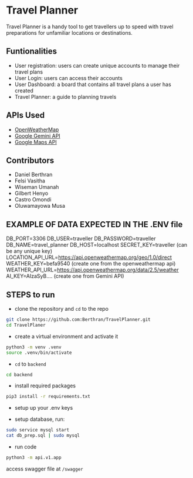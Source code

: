 # Travel Planner

Travel Planner is a handy tool to get travellers up to speed with travel preparations for unfamiliar locations or destinations.

## Funtionalities
- User registration: users can create unique accounts to manage their travel plans
- User Login: users can access their accounts
- User Dashboard: a board that contains all travel plans a user has created
- Travel Planner: a guide to planning travels

## APIs Used
  - [OpenWeatherMap](https://openweathermap.org/)
  - [Google Gemini API](https://ai.google.dev/)
  - [Google Maps API](https://developers.google.com/maps/documentation)
 
  ## Contributors
  - Daniel Berthran
  - Felsi Vasitha
  - Wiseman Umanah
  - Gilbert Henyo
  - Castro Omondi
  - Oluwamayowa Musa


## EXAMPLE OF DATA EXPECTED IN THE .ENV file

DB_PORT=3306
DB_USER=traveller
DB_PASSWORD=traveller
DB_NAME=travel_planner
DB_HOST=localhost
SECRET_KEY=traveller (can be any unique key)
LOCATION_API_URL=https://api.openweathermap.org/geo/1.0/direct
WEATHER_KEY=befa9540 (create one from the openweathermap api)
WEATHER_API_URL=https://api.openweathermap.org/data/2.5/weather
AI_KEY=AIzaSyB.... (create one from Gemini API)


## STEPS to run 
- clone the repository and `cd` to the repo
```sh
git clone https://github.com:Berthran/TravelPlanner.git
cd TravelPlaner
```

- create a virtual environment and activate it
```sh
python3 -m venv .venv
source .venv/bin/activate
```

- `cd` to `backend`
```sh
cd backend
```

- install required packages
```sh
pip3 install -r requirements.txt
```

- setup up your .env keys

- setup database, run:
```sh
sudo service mysql start
cat db_prep.sql | sudo mysql
```

- run code
```sh
python3 -m api.v1.app
```

access swagger file at
`/swagger`

